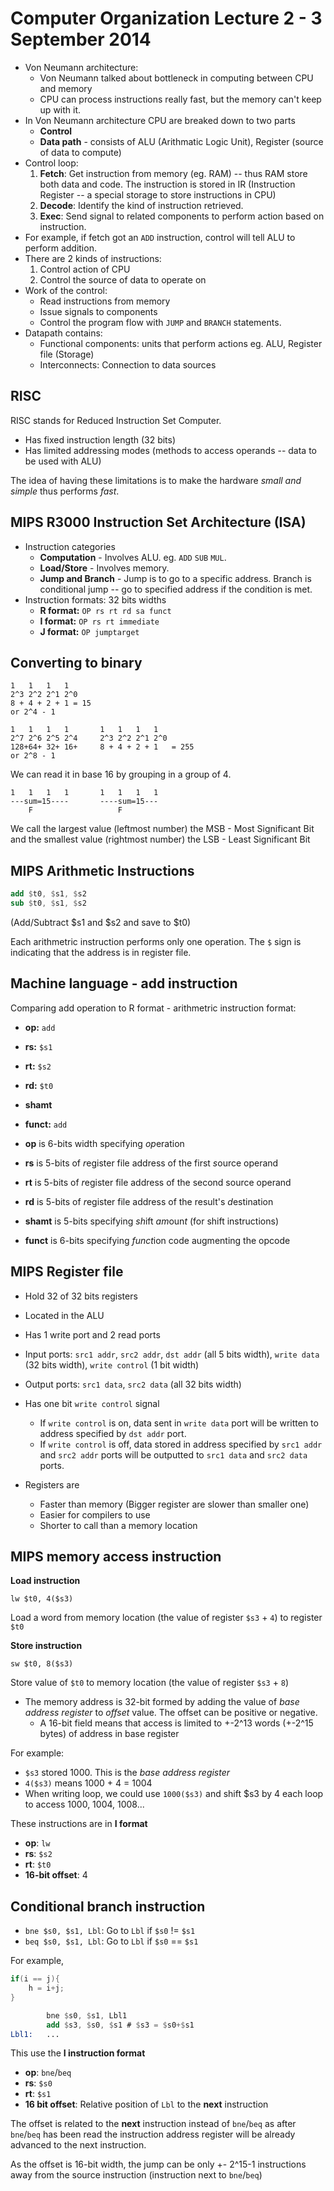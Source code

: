 # Computer Organization Lecture 2 - 3 September 2014

- Von Neumann architecture:
  - Von Neumann talked about bottleneck in computing between CPU and memory
  - CPU can process instructions really fast, but the memory can't keep up with it.
- In Von Neumann architecture CPU are breaked down to two parts
  - **Control**
  - **Data path** - consists of ALU (Arithmatic Logic Unit), Register (source of data to compute)
- Control loop:
  1. **Fetch**: Get instruction from memory (eg. RAM) -- thus RAM store both data and code. The instruction is stored in IR (Instruction Register -- a special storage to store instructions in CPU)
  2. **Decode**: Identify the kind of instruction retrieved.
  3. **Exec**: Send signal to related components to perform action based on instruction.
- For example, if fetch got an `ADD` instruction, control will tell ALU to perform addition.
- There are 2 kinds of instructions:
  1. Control action of CPU
  2. Control the source of data to operate on
- Work of the control:
  - Read instructions from memory
  - Issue signals to components
  - Control the program flow with `JUMP` and `BRANCH` statements.
- Datapath contains:
  - Functional components: units that perform actions eg. ALU, Register file (Storage)
  - Interconnects: Connection to data sources

## RISC

RISC stands for Reduced Instruction Set Computer.

- Has fixed instruction length (32 bits)
- Has limited addressing modes (methods to access operands -- data to be used with ALU)

The idea of having these limitations is to make the hardware *small and simple* thus performs *fast*.

## MIPS R3000 Instruction Set Architecture (ISA)

- Instruction categories
  - **Computation** - Involves ALU. eg. `ADD` `SUB` `MUL`.
  - **Load/Store** - Involves memory.
  - **Jump and Branch** - Jump is to go to a specific address. Branch is conditional jump -- go to specified address if the condition is met.
- Instruction formats: 32 bits widths
  - **R format:** `OP rs rt rd sa funct`
  - **I format:** `OP rs rt immediate`
  - **J format:** `OP jumptarget`

## Converting to binary

	1	1	1	1
	2^3	2^2	2^1	2^0
	8 +	4 +	2 +	1 = 15
	or 2^4 - 1

	1	1	1	1		1	1	1	1
	2^7	2^6	2^5	2^4		2^3	2^2	2^1	2^0
	128+64+	32+	16+		8 +	4 +	2 +	1	= 255
	or 2^8 - 1

We can read it in base 16 by grouping in a group of 4.

	1	1	1	1		1	1	1	1
	---sum=15----		----sum=15---
		F					F

We call the largest value (leftmost number) the MSB - Most Significant Bit and the smallest value (rightmost number) the LSB - Least Significant Bit

## MIPS Arithmetic Instructions

```nasm
add $t0, $s1, $s2
sub $t0, $s1, $s2
```

(Add/Subtract $s1 and $s2 and save to $t0)

Each arithmetric instruction performs only one operation. The `$` sign is indicating that the address is in register file.

## Machine language - add instruction

Comparing add operation to R format - arithmetric instruction format:

- **op:** `add`
- **rs:** `$s1`
- **rt:** `$s2`
- **rd:** `$t0`
- **shamt**
- **funct:** `add`

- **op** is 6-bits width specifying *op*eration
- **rs** is 5-bits of *r*egister file address of the first *s*ource operand
- **rt** is 5-bits of *r*egister file address of the second source operand
- **rd** is 5-bits of *r*egister file address of the result's *d*estination
- **shamt** is 5-bits specifying *sh*ift *am*oun*t* (for shift instructions)
- **funct** is 6-bits specifying *funct*ion code augmenting the opcode

## MIPS Register file

- Hold 32 of 32 bits registers
- Located in the ALU
- Has 1 write port and 2 read ports
- Input ports: `src1 addr`, `src2 addr`, `dst addr` (all 5 bits width), `write data` (32 bits width), `write control` (1 bit width)
- Output ports: `src1 data`, `src2 data` (all 32 bits width)
- Has one bit `write control` signal
  - If `write control` is on, data sent in `write data` port will be written to address specified by `dst addr` port.
  - If `write control` is off, data stored in address specified by `src1 addr` and `src2 addr` ports will be outputted to `src1 data` and `src2 data` ports.

- Registers are
  - Faster than memory (Bigger register are slower than smaller one)
  - Easier for compilers to use
  - Shorter to call than a memory location

## MIPS memory access instruction

**Load instruction**

`lw $t0, 4($s3)`

Load a word from memory location (the value of register `$s3` + `4`) to register `$t0`

**Store instruction**

`sw $t0, 8($s3)`

Store value of `$t0` to memory location (the value of register `$s3` + `8`)

- The memory address is 32-bit formed by adding the value of *base address register* to *offset* value. The offset can be positive or negative.
  - A 16-bit field means that access is limited to +-2^13 words (+-2^15 bytes) of address in base register

For example:

- `$s3` stored 1000. This is the *base address register*
- `4($s3)` means 1000 + 4 = 1004
- When writing loop, we could use `1000($s3)` and shift $s3 by 4 each loop to access 1000, 1004, 1008...

These instructions are in **I format**

- **op**: `lw`
- **rs**: `$s2`
- **rt**: `$t0`
- **16-bit offset**: 4

## Conditional branch instruction

- `bne $s0, $s1, Lbl`: Go to `Lbl` if `$s0` != `$s1`
- `beq $s0, $s1, Lbl`: Go to `Lbl` if `$s0` == `$s1`

For example,

```java
if(i == j){
	h = i+j;
}
```

```nasm
		bne $s0, $s1, Lbl1
		add $s3, $s0, $s1 # $s3 = $s0+$s1
Lbl1:	...
```

This use the **I instruction format**

- **op**: `bne`/`beq`
- **rs**: `$s0`
- **rt**: `$s1`
- **16 bit offset**: Relative position of `Lbl` to the **next** instruction

The offset is related to the **next** instruction instead of `bne`/`beq` as after `bne`/`beq` has been read the instruction address register will be already advanced to the next instruction.

As the offset is 16-bit width, the jump can be only +- 2^15-1 instructions away from the source instruction (instruction next to `bne`/`beq`)